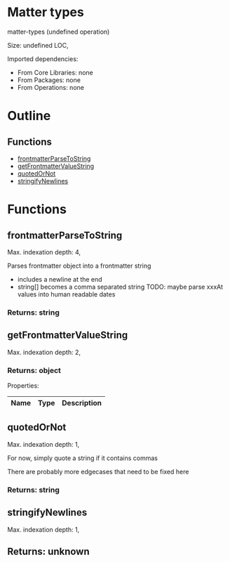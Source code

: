 # Matter types

matter-types (undefined operation)

Size: undefined LOC, 
 
Imported dependencies:

- From Core Libraries: none
- From Packages: none
- From Operations: none

# Outline

## Functions

- [frontmatterParseToString](#frontmatterParseToString)
- [getFrontmatterValueString](#getFrontmatterValueString)
- [quotedOrNot](#quotedOrNot)
- [stringifyNewlines](#stringifyNewlines)



# Functions

## frontmatterParseToString

Max. indexation depth: 4, 

Parses frontmatter object into a frontmatter string
- includes a newline at the end
- string[] becomes a comma separated string
TODO: maybe parse xxxAt values into human readable dates

### Returns: string







## getFrontmatterValueString

Max. indexation depth: 2, 



### Returns: object





Properties: 

 | Name | Type | Description |
|---|---|---|



## quotedOrNot

Max. indexation depth: 1, 

For now, simply quote a string if it contains commas

There are probably more edgecases that need to be fixed here

### Returns: string







## stringifyNewlines

Max. indexation depth: 1, 



## Returns: unknown

